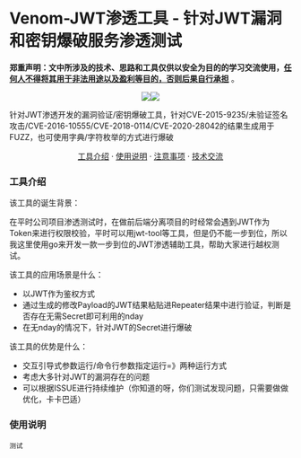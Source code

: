 # Venom-JWT渗透工具 - 针对JWT漏洞和密钥爆破服务渗透测试
**郑重声明：文中所涉及的技术、思路和工具仅供以安全为目的的学习交流使用，<u>任何人不得将其用于非法用途以及盈利等目的，否则后果自行承担</u>** 。
<p align="center"><a href="https://opensource.org/licenses/MIT"><img src="https://img.shields.io/badge/license-MIT-_red.svg"></a><a href="https://github.com/z-bool/Venom-JWT"><img  src="https://goreportcard.com/badge/github.com/projectdiscovery/httpx"></a></p>
针对JWT渗透开发的漏洞验证/密钥爆破工具，针对CVE-2015-9235/未验证签名攻击/CVE-2016-10555/CVE-2018-0114/CVE-2020-28042的结果生成用于FUZZ，也可使用字典/字符枚举的方式进行爆破
<p align="center"><a href="#install">工具介绍</a> · <a href="#tall">使用说明</a> · <a href="#notice">注意事项</a> · <a href="#communicate">技术交流</a></p>
<div id="install"></div>
<h3>工具介绍</h3>
该工具的诞生背景：

在平时公司项目渗透测试时，在做前后端分离项目的时经常会遇到JWT作为Token来进行权限校验，平时可以用jwt-tool等工具，但是仍不能一步到位，所以我这里使用go来开发一款一步到位的JWT渗透辅助工具，帮助大家进行越权测试。

该工具的应用场景是什么：

- 以JWT作为鉴权方式
- 通过生成的修改Payload的JWT结果粘贴进Repeater结果中进行验证，判断是否存在无需Secret即可利用的nday
- 在无nday的情况下，针对JWT的Secret进行爆破

该工具的优势是什么：
- 交互引导式参数运行/命令行参数指定运行=》两种运行方式
- 考虑大多针对JWT的漏洞存在的问题
- 可以根据ISSUE进行持续维护（你知道的呀，你们测试发现问题，只需要做做优化，卡卡巴适）

<div id= "tall"></div>

<h3>使用说明</h3>

```
测试

```
